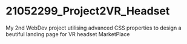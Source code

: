 # 21052299_Project2VR_Headset
My 2nd WebDev project utilising advanced CSS properties to design a beutiful landing page for VR headset MarketPlace
